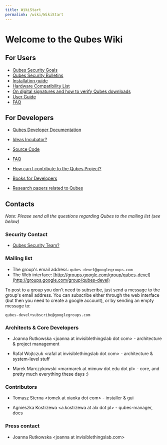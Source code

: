 ```yaml
---
title: WikiStart
permalink: /wiki/WikiStart
---
```


Welcome to the Qubes Wiki
=========================

For Users
---------

-   [Qubes Security Goals](/wiki/SecurityGoals)
-   [Qubes Security Bulletins](/wiki/SecurityBulletins)
-   [Installation guide](/wiki/InstallationGuide)
-   [Hardware Compatibility List](/wiki/HCL)
-   [On digital signatures and how to verify Qubes downloads](/wiki/VerifyingSignatures)
-   [User Guide](/wiki/UserDoc)
-   [FAQ](/wiki/UserFaq)

For Developers
--------------

-   [Qubes Developer Documentation](/wiki/SystemDoc)
-   [Ideas Incubator?](/wiki/IdeasIncubator)
-   [Source Code](/wiki/SourceCode)
-   [FAQ](/wiki/DevelFaq)

-   [How can I contribute to the Qubes Project?](/wiki/ContributingHowto)
-   [Books for Developers](/wiki/DevelBooks)
-   [Research papers related to Qubes](/wiki/QubesResearch)

Contacts
--------

*Note: Please send all the questions regarding Qubes to the mailing list (see below)*

### Security Contact

-   [Qubes Security Team?](/wiki/SecurityTeam)

### Mailing list

-   The group's email address: `qubes-devel@googlegroups.com`
-   The Web interface: [​http://groups.google.com/group/qubes-devel](http://groups.google.com/group/qubes-devel)

To post to a group you don't need to subscribe, just send a message to the group's email address. You can subscribe either through the web interface (but then you need to create a google account), or by sending an empty message to:

``` {.wiki}
qubes-devel+subscribe@googlegroups.com
```

### Architects & Core Developers

-   Joanna Rutkowska \<joanna at invisiblethingslab dot com\> - architecture & project management

-   Rafal Wojtczuk \<rafal at invisiblethingslab dot com\> - architecture & system-level stuff

-   Marek Marczykowski \<marmarek at mimuw dot edu dot pl\> - core, and pretty much everything these days :)

### Contributors

-   Tomasz Sterna \<tomek at xiaoka dot com\> - installer & gui

-   Agnieszka Kostrzewa \<a.kostrzewa at alx dot pl\> - qubes-manager, docs

### Press contact

-   Joanna Rutkowska \<joanna at invisiblethingslab.com\>

